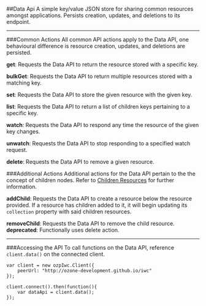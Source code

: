 ##Data Api
A simple key/value JSON store for sharing common resources amongst applications. Persists creation, updates, and 
deletions to its endpoint.

***

###Common Actions
All common API actions apply to the Data API, one behavioural difference is resource creation, updates, and deletions
are persisted.

**get**: Requests the Data API to return the resource stored with a specific key.

**bulkGet**: Requests the Data API to return multiple resources stored with a matching key.

**set**: Requests the Data API to store the given resource with the given key.

**list**: Requests the Data API to return a list of children keys pertaining to a specific key.

**watch**: Requests the Data API to respond any time the resource of the given key changes.

**unwatch**: Requests the Data API to stop responding to a specified watch request.

**delete**: Requests the Data API to remove a given resource.

###Additional Actions
Additional actions for the Data API pertain to the the concept of children nodes. Refer to 
[Children Resources](children/overview.md) for further information.

**addChild**: Requests the Data API to create a resource below the resource provided. If a resource has children added
to it, it will begin updating its `collection` property with said children resources.

**removeChild**: Requests the Data API to remove the child resource. **deprecated**: Functionally uses delete action. 

***

###Accessing the API
To call functions on the Data API, reference `client.data()` on the connected client.

```
var client = new ozpIwc.Client({
    peerUrl: "http://ozone-development.github.io/iwc"
});

client.connect().then(function(){
    var dataApi = client.data();
});
```
